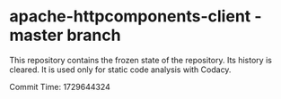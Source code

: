 # apache-httpcomponents-client - master branch

This repository contains the frozen state of the repository.
Its history is cleared. It is used only for static code
analysis with Codacy.

Commit Time: 1729644324